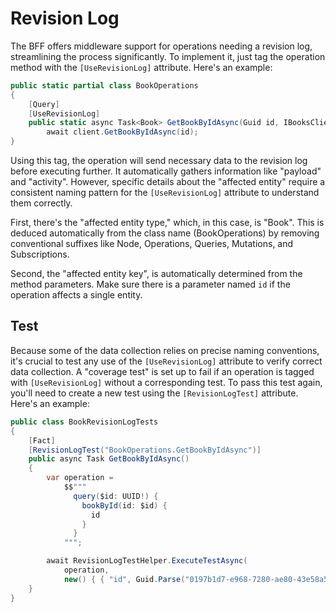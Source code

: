 # Revision Log

The BFF offers middleware support for operations needing a revision log, streamlining the process
significantly. To implement it, just tag the operation method with the `[UseRevisionLog]` attribute.
Here's an example:

```csharp
public static partial class BookOperations
{
    [Query]
    [UseRevisionLog]
    public static async Task<Book> GetBookByIdAsync(Guid id, IBooksClient client) =>
        await client.GetBookByIdAsync(id);
}
```

Using this tag, the operation will send necessary data to the revision log before executing further.
It automatically gathers information like "payload" and "activity". However, specific details about
the "affected entity" require a consistent naming pattern for the `[UseRevisionLog]` attribute to
understand them correctly.

First, there's the "affected entity type," which, in this case, is "Book". This is deduced
automatically from the class name (BookOperations) by removing conventional suffixes like Node,
Operations, Queries, Mutations, and Subscriptions.

Second, the "affected entity key", is automatically determined from the method parameters.
Make sure there is a parameter named `id` if the operation affects a single entity.

## Test

Because some of the data collection relies on precise naming conventions, it's crucial to test any
use of the `[UseRevisionLog]` attribute to verify correct data collection. A "coverage test" is set up
to fail if an operation is tagged with `[UseRevisionLog]` without a corresponding test. To pass this
test again, you'll need to create a new test using the `[RevisionLogTest]` attribute. Here's an example:

```csharp
public class BookRevisionLogTests
{
    [Fact]
    [RevisionLogTest("BookOperations.GetBookByIdAsync")]
    public async Task GetBookByIdAsync()
    {
        var operation =
            $$"""
              query($id: UUID!) {
                bookById(id: $id) {
                  id
                }
              }
            """;

        await RevisionLogTestHelper.ExecuteTestAsync(
            operation,
            new() { { "id", Guid.Parse("0197b1d7-e968-7280-ae80-43e58a5830e4") } });
    }
}
```
